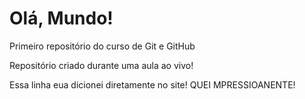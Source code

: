 # Olá, Mundo!
 Primeiro repositório do curso de Git e GitHub

 Repositório criado durante uma aula ao vivo!
 
 Essa linha eua dicionei diretamente no site! QUEI MPRESSIOANENTE!

